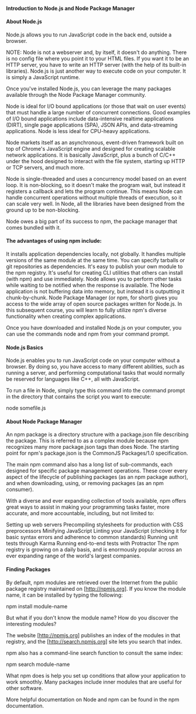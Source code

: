 
#### Introduction to Node.js and Node Package Manager

#### About Node.js  

Node.js allows you to run JavaScript code in the back end, outside a browser.

NOTE: Node is not a webserver and, by itself, it doesn't do anything. There is no config file where you point it to your HTML files. If you want it to be an HTTP server, you have to write an HTTP server (with the help of its built-in libraries). Node.js is just another way to execute code on your computer. It is simply a JavaScript runtime.

Once you've installed Node.js, you can leverage the many packages available through the Node Package Manager community.

Node is ideal for I/O bound applications (or those that wait on user events) that must handle a large number of concurrent connections. Good examples of I/O bound applications include data-intensive realtime applications (DIRT), single page applications (SPA), JSON APIs, and data-streaming applications. Node is less ideal for CPU-heavy applications.

Node markets itself as an asynchronous, event-driven framework built on top of Chrome's JavaScript engine and designed for creating scalable network applications. It is basically JavaScript, plus a bunch of C/C++ under the hood designed to interact with the file system, starting up HTTP or TCP servers, and much more.

Node is single-threaded and uses a concurrency model based on an event loop. It is non-blocking, so it doesn't make the program wait, but instead it registers a callback and lets the program continue. This means Node can handle concurrent operations without multiple threads of execution, so it can scale very well. In Node, all the libraries have been designed from the ground up to be non-blocking.

Node owes a big part of its success to npm, the package manager that comes bundled with it.

#### The advantages of using npm include:

It installs application dependencies locally, not globally. 
It handles multiple versions of the same module at the same time.
You can specify tarballs or git repositories as dependencies.
It's easy to publish your own module to the npm registry.
It's useful for creating CLI utilities that others can install (with npm) and use immediately.
Node allows you to perform other tasks while waiting to be notified when the response is available.
The Node application is not buffering data into memory, but instead it is outputting it chunk-by-chunk.
Node Package Manager (or npm, for short) gives you access to the wide array of open source packages written for Node.js. In this subsequent course, you will learn to fully utilize npm's diverse functionality when creating complex applications.

Once you have downloaded and installed Node.js on your computer, you can use the commands node and npm from your command prompt.

#### Node.js Basics

Node.js enables you to run JavaScript code on your computer without a browser. By doing so, you have access to many different abilities, such as running a server, and performing computational tasks that would normally be reserved for languages like C++, all with JavaScript.

To run a file in Node, simply type this command into the command prompt in the directory that contains the script you want to execute:

node somefile.js

#### About Node Package Manager

An npm package is a directory structure with a package.json file describing the package. This is referred to as a complex module because npm recognizes many more package.json tags than does Node. The starting point for npm's package.json is the CommonJS Packages/1.0 specification.

The main npm command also has a long list of sub-commands, each designed for specific package management operations. These cover every aspect of the lifecycle of publishing packages (as an npm package author), and when downloading, using, or removing packages (as an npm consumer).

With a diverse and ever expanding collection of tools available, npm offers great ways to assist in making your programming tasks faster, more accurate, and more accountable, including, but not limited to:

Setting up web servers
Precompiling stylesheets for production with CSS preprocessors
Minifying JavaScript
Linting your JavaScript (checking it for basic syntax errors and adherence to common standards)
Running unit tests through Karma
Running end-to-end tests with Protractor
The npm registry is growing on a daily basis, and is enormously popular across an ever expanding range of the world's largest companies.

#### Finding Packages

By default, npm modules are retrieved over the Internet from the public package registry maintained on [http://npmjs.org]. If you know the module name, it can be installed by typing the following:

npm install module-name

But what if you don't know the module name? How do you discover the interesting modules?

The website [http://npmjs.org] publishes an index of the modules in that registry, and the [http://search.npmjs.org] site lets you search that index.

npm also has a command-line search function to consult the same index:

npm search module-name

What npm does is help you set up conditions that allow your application to work smoothly. Many packages include inner modules that are useful for other software.

More helpful documentation on Node and npm can be found in the npm documentation.
